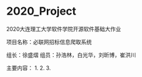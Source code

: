 # 2020_Project
2020大连理工大学软件学院开源软件基础大作业

项目名称：必联网招标信息爬取系统

组长：徐盛熠 组员：孙浩林，白光华，刘昕博，崔洪川

主要内容：
   1.
   2.
   3.

